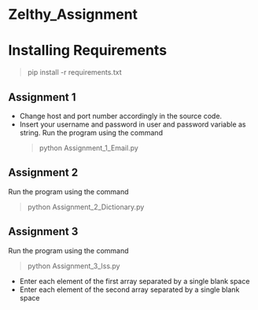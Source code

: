 # Zelthy_Assignment

# Installing Requirements
> pip install -r requirements.txt

## Assignment 1
- Change host and port number accordingly in the source code.
- Insert your username and password in user and password variable as string.
Run the program using the command
  > python Assignment_1_Email.py

## Assignment 2
Run the program using the command
  > python Assignment_2_Dictionary.py
  
## Assignment 3
Run the program using the command
  > python Assignment_3_lss.py
  - Enter each element of the first array separated by a single blank space
  - Enter each element of the second array separated by a single blank space
